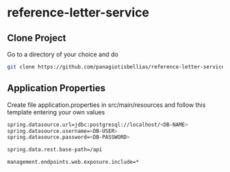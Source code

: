 # reference-letter-service

## Clone Project

Go to a directory of your choice and do
```bash
git clone https://github.com/panagiotisbellias/reference-letter-service.git
```

## Application Properties

Create file application.properties in src/main/resources and follow this template entering your own values
```bash
spring.datasource.url=jdbc:postgresql://localhost/<DB-NAME>
spring.datasource.username=<DB-USER>
spring.datasource.password=<DB-PASSWORD>

spring.data.rest.base-path=/api

management.endpoints.web.exposure.include=*
```
